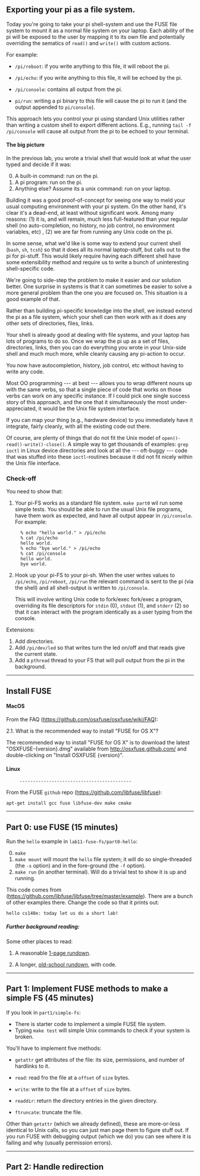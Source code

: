 ## Exporting your pi as a file system.

Today you're going to take your pi shell-system and use the FUSE file
system to mount it as a normal file system on your laptop.    Each ability
of the pi will be exposed to the user by mapping it to its own file and
potentially overriding the sematics of `read()` and `write()` with custom
actions.  

For example:

 - `/pi/reboot`: if you write anything to this file, it will reboot the 
 pi.

 - `/pi/echo`: if you write anything to this file, it will be echoed
 by the pi.

 - `/pi/console`: contains all output from the pi.  

 - `pi/run`: writing a pi binary to this file will cause the pi to run
 it (and the output appended to `pi/console`).

This approach lets you control your pi using standard Unix utilities
rather than writing a custom shell to export different actions.  E.g.,
running `tail -f /pi/console` will cause all output from the pi to 
be echoed to your terminal.

#### The big picture

In the previous lab, you wrote a trivial shell that would look at what
the user typed and decide if it was:

  0. A built-in command: run on the pi.
  2. A pi program: run on the pi.
  1. Anything else?  Assume its a unix command: run on your laptop.

Building it was a good proof-of-concept for seeing one way to meld
your usual computing environment with your pi system.  On the other
hand, it's clear it's a dead-end, at least without significant work.
Among many reasons: (1) it is, and will remain, much less full-featured
than your regular shell (no auto-completion, no history, no job control,
no environment variables, etc) , (2) we are far from running any Unix
code on the pi.

In some sense, what we'd like is some way to extend your current shell
(`bash`, `sh`, `tcsh`) so that it does all its normal laptop-stuff,
but calls out to the pi for pi-stuff.  This would likely require having
each different shell have some extensibility method and require us to
write a bunch of uninteresting shell-specific code.

We're going to side-step the problem to make it easier and our solution
better.  One surprise in systems is that it can sometimes be easier
to solve a more general problem than the one you are focused on.
This situation is a good example of that.

Rather than building pi-specific knowledge into the shell, we instead
extend the pi as a file system, which your shell can then work with as
it does any other sets of directories, files, links.

Your shell is already good at dealing with file systems, and your laptop
has lots of programs to do so.  Once we wrap the pi up as a set of files,
directories, links, then you can do everything you wrote in your Unix-side
shell and much much more, while cleanly causing any pi-action to occur.

You now have autocompletion, history, job control, etc without having
to write any code.

Most OO programming --- at best --- allows you to wrap different nouns up
with the same verbs, so that a single piece of code that works on those
verbs can work on any specific instance.  If I could pick one single
success story of this approach, and the one that it simultaneously the
most under-appreciated, it would be the Unix file system interface.

If you can map your thing (e.g., hardware device) to you immediately
have it integrate, fairly cleanly, with all the existing code out there.

Of course, are plenty of things that do not fit the Unix model of
`open()-read()-write()-close()`.  A simple way to get thousands of
examples: `grep ioctl` in Linux device directories and look at all the ---
oft-buggy --- code that was stuffed into these `ioctl`-routines because
it did not fit nicely within the Unix file interface.


### Check-off

You need to show that:

  1. Your pi-FS works as a standard file system.  `make part0` wil
  run some simple tests.  You should be able to run the usual
  Unix file programs, have them work as expected, and have all
  output appear in `/pi/console`.  For example:

           % echo "hello world." > /pi/echo
           % cat /pi/echo
           hello world.
           % echo "bye world." > /pi/echo
           % cat /pi/console
           hello world.
           bye world.


   2. Hook up your pi-FS to your pi-sh.  When the user writes values
   to `/pi/echo`, `/pi/reboot`, `/pi/run` the relevant command is
   sent to the pi (via the shell) and all shell-output is written to 
   `/pi/console`.  


      This will involve writing Unix code to fork/exec
   fork/exec a program, overriding its file descriptors for `stdin`
   (0), `stdout` (1), and `stderr` (2) so that it can interact with the
   program identically as a user typing from the console.

Extensions:

   1. Add directories.
   2. Add `/pi/dev/led` so that writes turn the led on/off and that 
   reads give the current state.
   3. Add a `pthread` thread to your FS that will pull output from
   the pi in the background.

----------------------------------------------------------------------
## Install FUSE

#### MacOS

From the FAQ (https://github.com/osxfuse/osxfuse/wiki/FAQ):

  2.1. What is the recommended way to install "FUSE for OS X"?

  The recommended way to install "FUSE for OS X" is to download the latest
  "OSXFUSE-{version}.dmg" available from http://osxfuse.github.com/
  and double-clicking on "Install OSXFUSE {version}".

#### Linux
         ------------------------------------------

From the FUSE `github` repo (https://github.com/libfuse/libfuse):

    apt-get install gcc fuse libfuse-dev make cmake

----------------------------------------------------------------------
## Part 0: use FUSE (15 minutes)

Run the `hello` example in `lab11-fuse-fs/part0-hello`:

  0. `make`
  1. `make mount` will mount the `hello` file system; it will do so
  single-threaded (the `-s` option) and in the fore-ground (the `-f`
  option).  
  2. `make run` (in another terminal).  Will do a trivial test to show
  it is up and running.

This code comes from (https://github.com/libfuse/libfuse/tree/master/example).
There are a bunch of other examples there.  Change the code so
that it prints out:

    hello cs140e: today let us do a short lab!

##### Further background reading:

Some other places to read:

  1. A reasonable [1-page rundown](https://engineering.facile.it/blog/eng/write-filesystem-fuse/).

  2.  A longer, [old-school rundown](https://www.cs.nmsu.edu/~pfeiffer/fuse-tutorial/html/index.html), with code.

----------------------------------------------------------------------
## Part 1: Implement FUSE methods to make a simple FS (45 minutes)

If you look in `part1/simple-fs`:

   - There is starter code to implement a simple FUSE file system.  
   - Typing `make test` will simple Unix commands to check if your 
   system is broken.

You'll have to implement five methods:

   - `getattr` get attributes of the file: its size, permissions, and
   number of hardlinks to it.

   - `read`: read fro the file at a `offset` of `size` bytes.

   - `write`: write to the file at a `offset` of `size` bytes.

   - `readdir`: return the directory entries in the given directory.

   - `ftruncate`: truncate the file.

Other than `getattr` (which we already defined), these are more-or-less
identical to Unix calls, so you can just man page them to figure stuff
out.  If you run FUSE with debugging output (which we do) you can see
where it is failing and why (usually permission errors).

----------------------------------------------------------------------
## Part 2: Handle redirection


